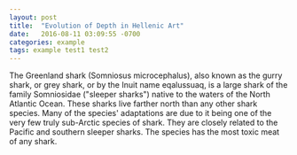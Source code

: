 ```yaml
---
layout: post
title:  "Evolution of Depth in Hellenic Art"
date:   2016-08-11 03:09:55 -0700
categories: example
tags: example test1 test2 
---
```

The Greenland shark (Somniosus microcephalus), also known as the gurry shark, or grey shark, or by the Inuit name eqalussuaq, is a large shark of the family Somniosidae ("sleeper sharks") native to the waters of the North Atlantic Ocean. These sharks live farther north than any other shark species. Many of the species' adaptations are due to it being one of the very few truly sub-Arctic species of shark. They are closely related to the Pacific and southern sleeper sharks. The species has the most toxic meat of any shark.
